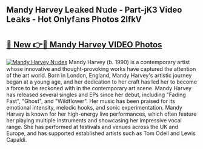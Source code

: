 ## Mandy Harvey Le𝚊ked N𝚞de - Part-jK3 Video Le𝚊ks - Hot Onlyf𝚊ns Photos 2lfkV

# <h2><a href="http://ab99257.deff.icu/?id=Mandy+Harvey">🔗 New 👉🔴 Mandy Harvey VIDEO Photos</a></h2>

[![Mandy Harvey N𝚞des](https://i.imgur.com/rIISA9y.gif)](http://ab99257.deff.icu/?id=Mandy+Harvey)
Mandy Harvey (b. 1990) is a contemporary artist whose innovative and thought-provoking works have captured the attention of the art world. Born in London, England, Mandy Harvey's artistic journey began at a young age, and her dedication to her craft has led her to become a force to be reckoned with in the contemporary art scene. Mandy Harvey has released several singles and EPs since her debut, including "Fading Fast", "Ghost", and "Wildflower". Her music has been praised for its emotional intensity, melodic hooks, and sonic experimentation. Mandy Harvey is known for her high-energy live performances, which often feature her playing multiple instruments and showcasing her impressive vocal range. She has performed at festivals and venues across the UK and Europe, and has supported established artists such as Tom Odell and Lewis Capaldi.
